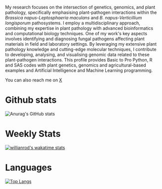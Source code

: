 My research focuses on the intersection of genetics, genomics, and plant pathology, specifically emphasising plant-pathogen interactions within the *Brassica napus-Leptosphaeria maculans* and *B. napus-Verticillium longisporum* pathosystems. I employ a multidisciplinary approach, combining my expertise in plant pathology with advanced bioinformatics and computational biology techniques.
One of my work's key aspects involves identifying and diagnosing fungal pathogens affecting plant materials in field and laboratory settings. By leveraging my extensive plant pathology knowledge and cutting-edge molecular techniques, I contribute to developing, analysing, and visualising genomic data related to these plant-pathogen interactions.
This profile provides Basic to Pro Python, R and SAS codes with plant genetics, genomics and agricultural-based examples and Artificial Intelligence and Machine Learning programming.

You can also reach me on [X](https://twitter.com/A_Dolatabadian)


# Github stats
![Anurag's GitHub stats](https://github-readme-stats.vercel.app/api?username=Aria-Dolatabadian)

# Weekly Stats
[![willianrod's wakatime stats](https://github-readme-stats.vercel.app/api/wakatime?username=Aria-Dolatabadian)](https://github.com/anuraghazra/github-readme-stats)

# Languages
[![Top Langs](https://github-readme-stats.vercel.app/api/top-langs/?username=Aria-Dolatabadian&langs_count=8)](https://github.com/anuraghazra/github-readme-stats)










